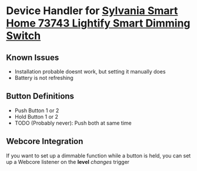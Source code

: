 # Device Handler for [Sylvania Smart Home 73743 Lightify Smart Dimming Switch](https://www.amazon.com/gp/product/B0196M620Y/ref=ppx_yo_dt_b_asin_title_o01_s00?ie=UTF8&psc=1)

## Known Issues

- Installation probable doesnt work, but setting it manually does
- Battery is not refreshing

## Button Definitions

- Push Button 1 or 2
- Hold Button 1 or 2
- TODO (Probably never): Push both at same time

## Webcore Integration

If you want to set up a dimmable function while a button is held, you can set up a Webcore listener on the **level** _changes_ trigger


